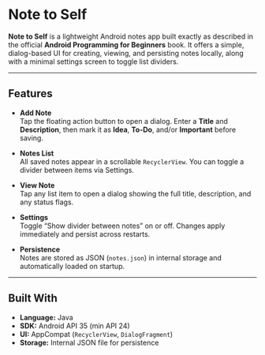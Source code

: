 # Note to Self

**Note to Self** is a lightweight Android notes app built exactly as described in the official **Android Programming for Beginners** book. It offers a simple, dialog-based UI for creating, viewing, and persisting notes locally, along with a minimal settings screen to toggle list dividers.

---

## Features

- **Add Note**  
  Tap the floating action button to open a dialog. Enter a **Title** and **Description**, then mark it as **Idea**, **To-Do**, and/or **Important** before saving.

- **Notes List**  
  All saved notes appear in a scrollable `RecyclerView`. You can toggle a divider between items via Settings.

- **View Note**  
  Tap any list item to open a dialog showing the full title, description, and any status flags.

- **Settings**  
  Toggle “Show divider between notes” on or off. Changes apply immediately and persist across restarts.

- **Persistence**  
  Notes are stored as JSON (`notes.json`) in internal storage and automatically loaded on startup.

---



## Built With

- **Language:** Java  
- **SDK:** Android API 35 (min API 24)  
- **UI:** AppCompat (`RecyclerView`, `DialogFragment`)  
- **Storage:** Internal JSON file for persistence  
